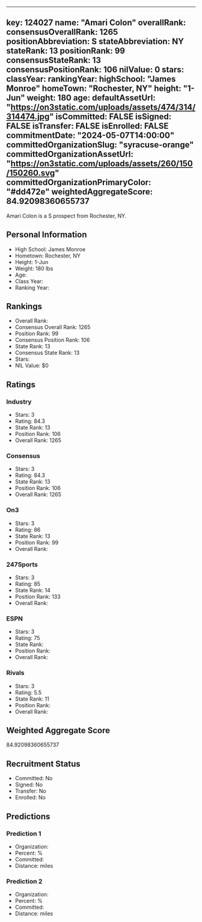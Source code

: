 ---
  key: 124027
  name: "Amari Colon"
  overallRank: 
  consensusOverallRank: 1265
  positionAbbreviation: S
  stateAbbreviation: NY
  stateRank: 13
  positionRank: 99
  consensusStateRank: 13
  consensusPositionRank: 106
  nilValue: 0
  stars: 
  classYear: 
  rankingYear: 
  highSchool: "James Monroe"
  homeTown: "Rochester, NY"
  height: "1-Jun"
  weight: 180
  age: 
  defaultAssetUrl: "https://on3static.com/uploads/assets/474/314/314474.jpg"
  isCommitted: FALSE
  isSigned: FALSE
  isTransfer: FALSE
  isEnrolled: FALSE
  commitmentDate: "2024-05-07T14:00:00"
  committedOrganizationSlug: "syracuse-orange"
  committedOrganizationAssetUrl: "https://on3static.com/uploads/assets/260/150/150260.svg"
  committedOrganizationPrimaryColor: "#dd472e"
  weightedAggregateScore: 84.92098360655737
  ---
  
  Amari Colon is a S prospect from Rochester, NY.
  
  ## Personal Information
  - High School: James Monroe
  - Hometown: Rochester, NY
  - Height: 1-Jun
  - Weight: 180 lbs
  - Age: 
  - Class Year: 
  - Ranking Year: 
  
  ## Rankings
  - Overall Rank: 
  - Consensus Overall Rank: 1265
  - Position Rank: 99
  - Consensus Position Rank: 106
  - State Rank: 13
  - Consensus State Rank: 13
  - Stars: 
  - NIL Value: $0
  
  ## Ratings
  
  ### Industry
  - Stars: 3
  - Rating: 84.3
  - State Rank: 13
  - Position Rank: 106
  - Overall Rank: 1265
  
  ### Consensus
  - Stars: 3
  - Rating: 84.3
  - State Rank: 13
  - Position Rank: 106
  - Overall Rank: 1265
  
  ### On3
  - Stars: 3
  - Rating: 86
  - State Rank: 13
  - Position Rank: 99
  - Overall Rank: 
  
  ### 247Sports
  - Stars: 3
  - Rating: 85
  - State Rank: 14
  - Position Rank: 133
  - Overall Rank: 
  
  ### ESPN
  - Stars: 3
  - Rating: 75
  - State Rank: 
  - Position Rank: 
  - Overall Rank: 
  
  ### Rivals
  - Stars: 3
  - Rating: 5.5
  - State Rank: 11
  - Position Rank: 
  - Overall Rank: 
  
  ## Weighted Aggregate Score
  84.92098360655737
  
  ## Recruitment Status
  - Committed: No
  - Signed: No
  - Transfer: No
  - Enrolled: No
  
  
  
  ## Predictions
  
  ### Prediction 1
  - Organization: 
  - Percent: %
  - Committed: 
  - Distance:  miles
  
  ### Prediction 2
  - Organization: 
  - Percent: %
  - Committed: 
  - Distance:  miles
  